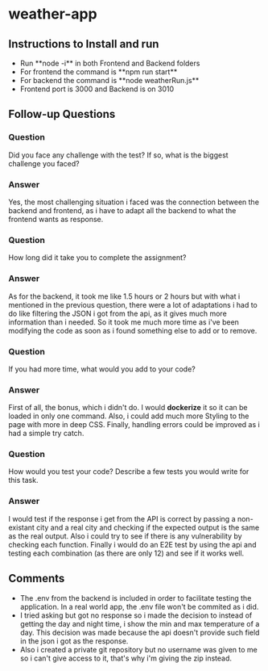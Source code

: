 # weather-app

## Instructions to Install and run

<ul>
    <li>Run **node -i** in both Frontend and Backend folders</li>
    <li>For frontend the command is **npm run start**</li>
    <li>For backend the command is **node weatherRun.js**</li>
    <li>Frontend port is 3000 and Backend is on 3010</li>
</ul>

## Follow-up Questions

### Question

Did you face any challenge with the test? If so, what is the biggest challenge you faced?

### Answer

Yes, the most challenging situation i faced was the connection between the backend and frontend, as i have to adapt all the backend to what the frontend wants as response.

### Question

How long did it take you to complete the assignment?

### Answer

As for the backend, it took me like 1.5 hours or 2 hours but with what i mentioned in the previous question, there were a lot of adaptations i had to do like filtering the JSON i got from the api, as it gives much more information than i needed. So it took me much more time as i've been modifying the code as soon as i found something else to add or to remove.

### Question

If you had more time, what would you add to your code?

### Answer

First of all, the bonus, which i didn't do.
I would **dockerize** it so it can be loaded in only one command.
Also, i could add much more Styling to the page with more in deep CSS.
Finally, handling errors could be improved as i had a simple try catch.

### Question

How would you test your code? Describe a few tests you would write for this task.

### Answer

I would test if the response i get from the API is correct by passing a non-existant city and a real city and checking if the expected output is the same as the real output.
Also i could try to see if there is any vulnerability by checking each function.
Finally i would do an E2E test by using the api and testing each combination (as there are only 12) and see if it works well.

## Comments

<ul>
    <li>The .env from the backend is included in order to facilitate testing the application. In a real world app, the .env file won't be commited as i did.</li>
    <li>I tried asking but got no response so i made the decision to instead of getting the day and night time, i show the min and max temperature of a day. This decision was made because the api doesn't provide such field in the json i got as the response.</li>
    <li>Also i created a private git repository but no username was given to me so i can't give access to it, that's why i'm giving the zip instead.</li>
</ul>
